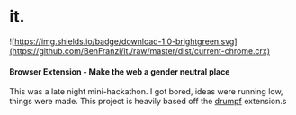 # it.
![https://img.shields.io/badge/download-1.0-brightgreen.svg](https://github.com/BenFranzi/it./raw/master/dist/current-chrome.crx)
#### Browser Extension - Make the web a gender neutral place

This was a late night mini-hackathon. I got bored, ideas were running low, things were made. This project is heavily based off the [drumpf](https://chrome.google.com/webstore/detail/drumpfinator/hcimhbfpiofdihhdnofbdlhjcmjopilp
) extension.s
